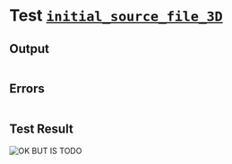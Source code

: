 # Test [`initial_source_file_3D`](../doc/structure/source_files.md#L32)

## Output

```,plain
```

## Errors

```,plain
```

## Test Result

![OK BUT IS TODO](../doc/structure/.test/initial_source_file_3D.png)
